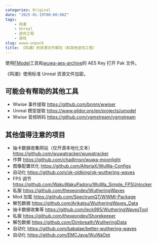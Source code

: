 ```yaml
---
categories: Original
date: "2025-01-19T00:00:00Z"
tags:
    - 鸣潮
    - Unreal
    - 逆向工程
    - 游戏
slug: wuwa-unpack
title: 《鸣潮》的资源文件解包（和其他逆向工程）
---
```


使用[FModel](https://github.com/4sval/FModel)工具和[wuwa-aes-archive](https://github.com/ClostroOffi/wuwa-aes-archive)的 AES Key 打开 Pak 文件。

《鸣潮》使用标准 Unreal 资源文件加密。

## 可能会有帮助的其他工具

- Wwise 事件提取 <https://github.com/bnnm/wwiser>
- Unreal 模型提取 <https://www.gildor.org/en/projects/umodel>
- Wwise 音频转码 <https://github.com/vgmstream/vgmstream>

## 其他值得注意的项目

- 抽卡数据收集网站（仅开源本地化文本） <https://github.com/wuwatracker/wuwatracker>
- 作弊 <https://github.com/chadlrnsn/wuwa-moonlight>
- 图像配置优化 <https://github.com/AlteriaX/WuWa-Configs>
- 自动化 <https://github.com/ok-oldking/ok-wuthering-waves>
- FPS 调节 <https://github.com/WakuWakuPadoru/WuWa_Simple_FPSUnlocker>
- 私服 <https://github.com/thexeondev/WutheringWaves>
- Mod 加载 <https://github.com/SpectrumQT/WWMI-Package>
- 解包数据 <https://github.com/Arikatsu/WutheringWaves_Data>
- 抽卡数据收集等 <https://github.com/leck995/WutheringWavesTool>
- 私服 <https://github.com/thexeondev/Shorekeeper>
- 解包数据 <https://github.com/Dimbreath/WutheringData>
- 自动化 <https://github.com/babalae/better-wuthering-waves>
- 自动化 <https://github.com/EMCJava/WuWaOpt>
